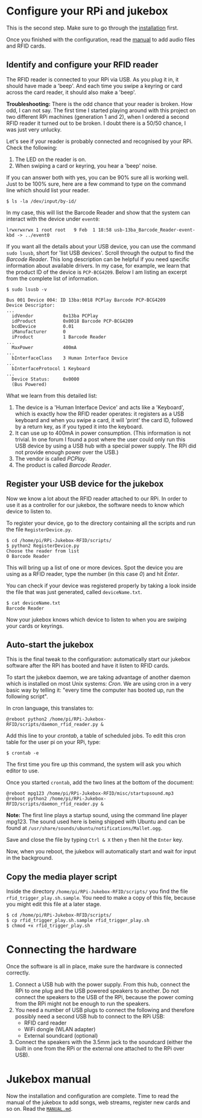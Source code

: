 # Configure your RPi and jukebox

This is the second step. Make sure to go through the [installation](INSTALL.md) first.

Once you finished with the configuration, read the [manual](MANUAL.md) to add audio files and RFID cards.

## Identify and configure your RFID reader

The RFID reader is connected to your RPi via USB. As you plug it in, it should have made a 'beep'. And each time you swipe a keyring or card across the card reader, it should also make a 'beep'.

**Troubleshooting:** There is the odd chance that your reader is broken. How odd, I can not say. The first time I started playing around with this project on two different RPi machines (generation 1 and 2), when I ordered a second RFID reader it turned out to be broken. I doubt there is a 50/50 chance, I was just very unlucky. 

Let's see if your reader is probably connected and recognised by your RPi. Check the following:

1. The LED on the reader is on.
2. When swiping a card or keyring, you hear a 'beep' noise.

If you can answer both with yes, you can be 90% sure all is working well. Just to be 100% sure, here are a few command to type on the command line which should list your reader.

~~~~
$ ls -la /dev/input/by-id/
~~~~

In my case, this will list the Barcode Reader and show that the system can interact with the device under `event0`:

~~~~
lrwxrwxrwx 1 root root   9 Feb  1 18:58 usb-13ba_Barcode_Reader-event-kbd -> ../event0
~~~~

If you want all the details about your USB device, you can use the command `sudo lsusb`, short for 'list USB devices'. Scroll through the output to find the *Barcode Reader*. This long description can be helpful if you need specific information about available drivers. In my case, for example, we learn that the product ID of the device is `PCP-BCG4209`. Below I am listing an excerpt from the complete list of information.

~~~~
$ sudo lsusb -v

Bus 001 Device 004: ID 13ba:0018 PCPlay Barcode PCP-BCG4209
Device Descriptor:
...
  idVendor           0x13ba PCPlay
  idProduct          0x0018 Barcode PCP-BCG4209
  bcdDevice          0.01
  iManufacturer      0
  iProduct           1 Barcode Reader
...
  MaxPower           400mA
...
  bInterfaceClass    3 Human Interface Device
...
  bInterfaceProtocol 1 Keyboard
...
  Device Status:     0x0000
  (Bus Powered)
~~~~

What we learn from this detailed list:

1. The device is a 'Human Interface Device' and acts like a 'Keyboard', which is exactly how the RFID reader operates: it registers as a USB keyboard and when you swipe a card, it will 'print' the card ID, followed by a return key, as if you typed it into the keyboard.
2. It can use up to 400mA in power consumption. (This information is not trivial. In one forum I found a post where the user could only run this USB device by using a USB hub with a special power supply. The RPi did not provide enough power over the USB.)
3. The vendor is called *PCPlay*.
4. The product is called *Barcode Reader*.

## Register your USB device for the jukebox

Now we know a lot about the RFID reader attached to our RPi. In order to use it as a controller for our jukebox, the software needs to know which device to listen to.

To register your device, go to the directory containing all the scripts and run the file `RegisterDevice.py`.

~~~~
$ cd /home/pi/RPi-Jukebox-RFID/scripts/
$ python2 RegisterDevice.py
Choose the reader from list
0 Barcode Reader 
~~~~

This will bring up a list of one or more devices. Spot the device you are using as a RFID reader, type the number (in this case *0*) and hit *Enter*.

You can check if your device was registered properly by taking a look inside the file that was just generated, called `deviceName.txt`.

~~~~
$ cat deviceName.txt
Barcode Reader
~~~~

Now your jukebox knows which device to listen to when you are swiping your cards or keyrings.

## Auto-start the jukebox

This is the final tweak to the configuration: automatically start our jukebox software after the RPi has booted and have it listen to RFID cards.

To start the jukebox daemon, we are taking advantage of another daemon which is installed on most Unix systems: *Cron*. We are using cron in a very basic way by telling it: "every time the computer has booted up, run the following script". 

In cron language, this translates to:

~~~~
@reboot python2 /home/pi/RPi-Jukebox-RFID/scripts/daemon_rfid_reader.py &
~~~~

Add this line to your *crontab*, a table of scheduled jobs. To edit this cron table for the user pi on your RPi, type:

~~~~
$ crontab -e
~~~~

The first time you fire up this command, the system will ask you which editor to use.

Once you started `crontab`, add the two lines at the bottom of the document:

```
@reboot mpg123 /home/pi/RPi-Jukebox-RFID/misc/startupsound.mp3
@reboot python2 /home/pi/RPi-Jukebox-RFID/scripts/daemon_rfid_reader.py &
```

**Note:** The first line plays a startup sound, using the command line player mpg123. The sound used here is being shipped with Ubuntu and can be found at `/usr/share/sounds/ubuntu/notifications/Mallet.ogg`.

Save and close the file by typing `Ctrl & X` then `y` then hit the `Enter` key.

Now, when you reboot, the jukebox will automatically start and wait for input in the background.

## Copy the media player script

Inside the directory `/home/pi/RPi-Jukebox-RFID/scripts/` you find the file `rfid_trigger_play.sh.sample`. You need to make a copy of this file, because you might edit this file at a later stage.

~~~~
$ cd /home/pi/RPi-Jukebox-RFID/scripts/
$ cp rfid_trigger_play.sh.sample rfid_trigger_play.sh
$ chmod +x rfid_trigger_play.sh
~~~~

# Connecting the hardware

Once the software is all in place, make sure the hardware is connected correctly.

1. Connect a USB hub with the power supply. From this hub, connect the RPi to one plug and the USB powered speakers to another. Do not connect the speakers to the USB of the RPi, because the power coming from the RPi might not be enough to run the speakers.
2. You need a number of USB plugs to connect the following and therefore possibly need a second USB hub to connect to the RPi USB:
    * RFID card reader
    * WiFi dongle (WLAN adapter)
    * External soundcard (optional)
3. Connect the speakers with the 3.5mm jack to the soundcard (either the built in one from the RPi or the external one attached to the RPi over USB).

# Jukebox manual

Now the installation and configuration are complete. Time to read the manual of the jukebox to add songs, web streams, register new cards and so on. Read the [`MANUAL.md`](MANUAL.md).